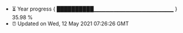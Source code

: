 - ⏳ Year progress { ██████████▁▁▁▁▁▁▁▁▁▁▁▁▁▁▁▁▁▁▁▁ } 35.98 %
- ⏰ Updated on Wed, 12 May 2021 07:26:26 GMT

